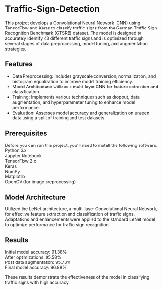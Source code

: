 # Traffic-Sign-Detection

This project develops a Convolutional Neural Network (CNN) using TensorFlow and Keras to classify traffic signs from the German Traffic Sign Recognition Benchmark (GTSRB) dataset. The model is designed to accurately identify 43 different traffic signs and is optimized through several stages of data preprocessing, model tuning, and augmentation strategies.

## Features

- Data Preprocessing: Includes grayscale conversion, normalization, and histogram equalization to improve model training efficiency.
- Model Architecture: Utilizes a multi-layer CNN for feature extraction and classification.
- Training: Implements various techniques such as dropout, data augmentation, and hyperparameter tuning to enhance model performance.
- Evaluation: Assesses model accuracy and generalization on unseen data using a split of training and test datasets.

## Prerequisites

Before you can run this project, you'll need to install the following software: \
Python 3.x \
Jupyter Notebook \
TensorFlow 2.x \
Keras \
NumPy \
Matplotlib \
OpenCV (for image preprocessing)

## Model Architecture

Utilized the LeNet architecture, a multi-layer Convolutional Neural Network, for effective feature extraction and classification of traffic signs. Adaptations and enhancements were applied to the standard LeNet model to optimize performance for traffic sign recognition.

## Results

Initial model accuracy: 91.38% \
After optimizations: 95.58% \
Post data augmentation: 95.73% \
Final model accuracy: 96.88%

These results demonstrate the effectiveness of the model in classifying traffic signs with high accuracy.
